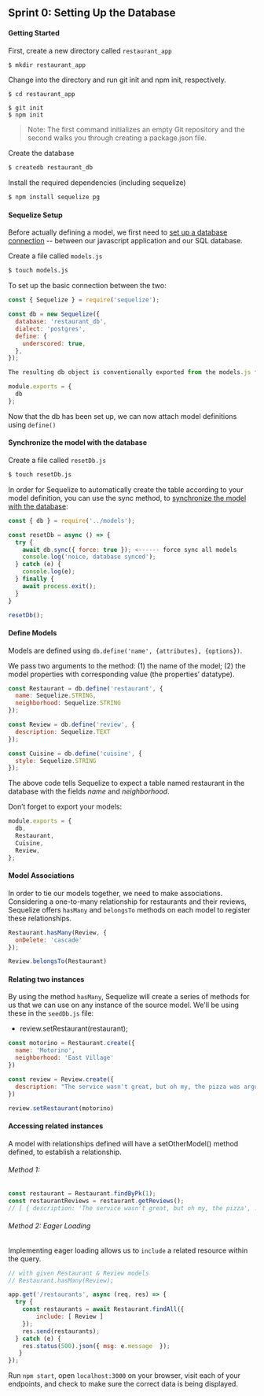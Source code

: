 ## Sprint 0: Setting Up the Database

#### Getting Started

First, create a new directory called `restaurant_app`

```bash
$ mkdir restaurant_app
```

Change into the directory and run git init and npm init, respectively.

```
$ cd restaurant_app

$ git init
$ npm init
```

> Note: The first command initializes an empty Git repository and the second walks you through creating a package.json file.
 
Create the database

```bash
$ createdb restaurant_db
```

Install the required dependencies (including sequelize)

```bash
$ npm install sequelize pg
```

#### Sequelize Setup

Before actually defining a model, we first need to [set up a database connection](http://docs.sequelizejs.com/manual/getting-started.html#setting-up-a-connection) -- between our javascript application and our SQL database. 

Create a file called `models.js`

```bash
$ touch models.js
```

To set up the basic connection between the two:

```js
const { Sequelize } = require('sequelize');

const db = new Sequelize({
  database: 'restaurant_db',
  dialect: 'postgres',
  define: {
    underscored: true,
  },
});

The resulting db object is conventionally exported from the models.js file.

module.exports = {
  db
};
```

Now that the db has been set up, we can now attach model definitions using `define()`

#### Synchronize the model with the database

Create a file called `resetDb.js`

```bash
$ touch resetDb.js
```
In order for Sequelize to automatically create the table according to your model definition, you can use the sync method, to [synchronize the model with the database](http://docs.sequelizejs.com/manual/getting-started.html#synchronizing-the-model-with-the-database):

```js
const { db } = require('../models');

const resetDb = async () => {
  try {
    await db.sync({ force: true }); <------ force sync all models
    console.log('noice, database synced');
  } catch (e) {
    console.log(e);
  } finally {
    await process.exit();
  }
}

resetDb();
```


#### Define Models

Models are defined using `db.define('name', {attributes}, {options})`.

We pass two arguments to the method: (1) the name of the model; (2) the model properties with corresponding value (the properties’ datatype).

```js
const Restaurant = db.define('restaurant', {
  name: Sequelize.STRING,
  neighborhood: Sequelize.STRING
});

const Review = db.define('review', {
  description: Sequelize.TEXT
});

const Cuisine = db.define('cuisine', {
  style: Sequelize.STRING
});
```
The above code tells Sequelize to expect a table named restaurant in the database with the fields _name_ and _neighborhood_.

Don’t forget to export your models:

```js
module.exports = {
  db,
  Restaurant,
  Cuisine,
  Review,	
};
```

#### Model Associations

In order to tie our models together, we need to make associations. Considering a one-to-many relationship for restaurants and their reviews, Sequelize offers `hasMany` and `belongsTo` methods on each model to register these relationships.

```js
Restaurant.hasMany(Review, {
  onDelete: 'cascade'
});

Review.belongsTo(Restaurant)
```

#### Relating two instances

By using the method `hasMany`, Sequelize will create a series of methods for us that we can use on any instance of the source model. We'll be using these in the `seedDb.js` file:

- review.setRestaurant(restaurant);

```js
const motorino = Restaurant.create({
  name: 'Motorino',
  neighborhood: 'East Village'
})

const review = Review.create({
  description: "The service wasn't great, but oh my, the pizza was arguably THE BEST we have ever had in NYC."
})

review.setRestaurant(motorino)
```

#### Accessing related instances

A model with relationships defined will have a setOtherModel() method defined, to establish a relationship. 

###### Method 1: 

```js
const restaurant = Restaurant.findByPk(1);
const restaurantReviews = restaurant.getReviews();
// [ { description: 'The service wasn't great, but oh my, the pizza', ... }];
```

###### Method 2: Eager Loading

Implementing eager loading allows us to `include` a related resource within the query.

```js
// with given Restaurant & Review models
// Restaurant.hasMany(Review);

app.get('/restaurants', async (req, res) => {
  try {
    const restaurants = await Restaurant.findAll({
        include: [ Review ]       
    });
    res.send(restaurants);  
  } catch (e) {
    res.status(500).json({ msg: e.message  });             
   }       
});
```
Run `npm start`, open `localhost:3000` on your browser, visit each of your endpoints, and check to make sure the correct data is being displayed.
